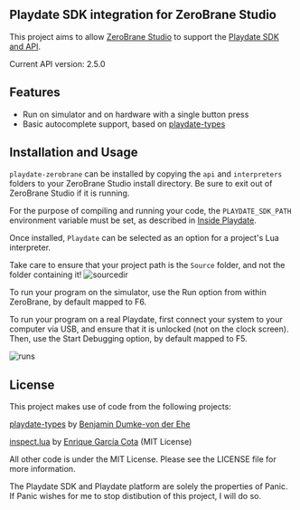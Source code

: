 ## Playdate SDK integration for ZeroBrane Studio 

This project aims to allow [ZeroBrane Studio](https://zerobrane.com/) to support the [Playdate SDK and API](https://play.date/dev/). 

Current API version: 2.5.0


## Features

- Run on simulator and on hardware with a single button press
- Basic autocomplete support, based on [playdate-types](https://github.com/balpha/playdate-types)

## Installation and Usage

`playdate-zerobrane` can be installed by copying the `api` and `interpreters` folders to your ZeroBrane Studio install directory. Be sure to exit out of ZeroBrane Studio if it is running.

For the purpose of compiling and running your code, the `PLAYDATE_SDK_PATH` environment variable must be set, as described in [Inside Playdate](https://sdk.play.date/2.5.0/Inside%20Playdate.html#_set_playdate_sdk_path_environment_variable).

Once installed, `Playdate` can be selected as an option for a project's Lua interpreter.

Take care to ensure that your project path is the `Source` folder, and not the folder containing it!
![sourcedir](https://github.com/user-attachments/assets/d3e19091-dde8-44ed-baf1-2fb85ccf837a)

To run your program on the simulator, use the Run option from within ZeroBrane, by default mapped to F6.

To run your program on a real Playdate, first connect your system to your computer via USB, and ensure that it is unlocked (not on the clock screen). Then, use the Start Debugging option, by default mapped to F5.

![runs](https://github.com/user-attachments/assets/96a1d15f-7f90-45cc-b988-0dde7ad38b1b)


## License
This project makes use of code from the following projects:

[playdate-types](https://github.com/balpha/playdate-types) by [Benjamin Dumke-von der Ehe](https://github.com/balpha)

[inspect.lua](https://github.com/kikito/inspect.lua) by [Enrique García Cota](https://github.com/kikito) (MIT License)

All other code is under the MIT License. Please see the LICENSE file for more information.



The Playdate SDK and Playdate platform are solely the properties of Panic. If Panic wishes for me to stop distibution of this project, I will do so.
